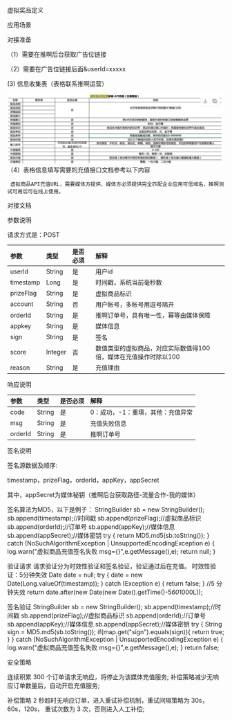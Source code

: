 虚拟奖品定义

应用场景

对接准备

（1）需要在推啊后台获取广告位链接

（2）需要在广告位链接后面&userId=xxxxx

\(3\)   信息收集表（表格联系推啊运营）

![](/assets/信息收集.png)（4）表格信息填写需要的充值接口文档参考以下内容

```
 虚拟商品API充值URL，需要媒体方提供，媒体方必须提供完全匹配企业应用可信域名，推啊测试可用后可在线上使用。
```

对接文档

参数说明

请求方式是：POST

| 参数 | 类型 | 是否必须 | 解释 |
| :--- | :--- | :--- | :--- |
| userId | String | 是 | 用户id |
| timestamp | Long | 是 | 时间戳，系统当前毫秒数 |
| prizeFlag | String | 是 | 虚拟商品标识 |
| account | String | 否 | 用户帐号，多帐号用逗号隔开 |
| orderId | String | 是 | 推啊订单号，具有唯一性，幂等由媒体保障 |
| appkey | String | 是 | 媒体信息 |
| sign | String | 是 | 签名 |
| score | Integer | 否 | 数值类型的虚拟商品，对应实际数值得100倍，媒体在充值操作时除以100 |
| reason | String | 是 | 充值理由 |

响应说明

| 参数 | 类型 | 是否必须 | 解释 |
| :--- | :--- | :--- | :--- |
| code | String | 是 | 0：成功，-1：重填，其他：充值异常 |
| msg | String | 是 | 充值失败信息 |
| orderId | String | 是 | 推啊订单号 |

签名说明

签名源数据及顺序:

timestamp，prizeFlag，orderId，appKey，appSecret

其中，appSecret为媒体秘钥（推啊后台获取路径-流量合作-我的媒体）

签名算法为MD5，以下是例子：
StringBuilder sb = new StringBuilder(); sb.append(timestamp);//时间戳 sb.append(prizeFlag);//虚拟商品标识 sb.append(orderId);//订单号 sb.append(appKey);//媒体信息
sb.append(appSecret);//媒体密钥 try {
return MD5.md5(sb.toString());
} catch (NoSuchAlgorithmException | UnsupportedEncodingException e) {
log.warn("虚拟商品充值签名失败 msg={}",e.getMessage(),e);
   return null;
}


验证请求
请求验证分为时效性验证和签名验证，验证通过后在充值。
时效性验证：5分钟失效 
Date date = null; try {
date = new Date(Long.valueOf(timestamp)); } catch (Exception e) {
   return false;
}
//5 分钟失效
return date.after(new Date(new Date().getTime()-5*60*1000L));

签名验证
StringBuilder sb = new StringBuilder(); sb.append(timestamp);//时间戳
sb.append(prizeFlag);//虚拟商品标识 sb.append(orderId);//订单号 sb.append(appKey);//媒体信息 sb.append(appSecret);//媒体密钥 try {
String sign = MD5.md5(sb.toString()); if(map.get("sign").equals(sign)){
       return true;
   }
} catch (NoSuchAlgorithmException | UnsupportedEncodingException e) { log.warn("虚拟商品充值签名失败 msg={}",e.getMessage(),e);
}
return false;

安全策略

连续积累 300 个订单请求无响应，将停止为该媒体充值服务; 补偿策略减少无响应订单数量后，自动开启充值服务;

补偿策略
2 秒超时无响应订单，进入重试补偿机制，重试间隔策略为 30s，60s，120s， 重试次数为 3 次，否则进入人工补偿;


